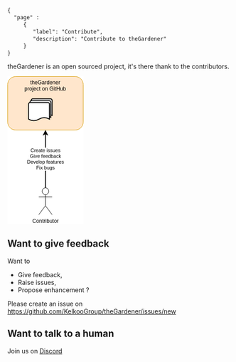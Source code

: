 ```thegardener
{
  "page" :
     {
        "label": "Contribute",
        "description": "Contribute to theGardener"
     }
}
```

theGardener is an open sourced project, it's there thank to the contributors. 

![Roles](../assets/images/theGardener_role_contributor.png)

## Want to give feedback

Want to 

- Give feedback,
- Raise issues,
- Propose enhancement ? 

Please create an issue on https://github.com/KelkooGroup/theGardener/issues/new

## Want to talk to a human

Join us on [Discord](https://discordapp.com/channels/417704230531366923/417704230976225281) 


